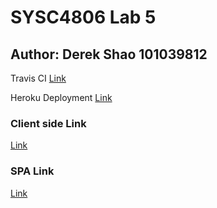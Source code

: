 # SYSC4806 Lab 5

## Author: Derek Shao 101039812

Travis CI [Link](https://travis-ci.com/github/dershao/SYSC4806-Lab5)

Heroku Deployment [Link](https://addressbook-webapp.herokuapp.com/)

### Client side Link

[Link](https://addressbook-webapp.herokuapp.com/home)

### SPA Link

[Link](https://addressbook-webapp.herokuapp.com/homespa)
